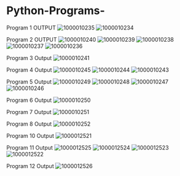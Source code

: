 # Python-Programs-
Program 1 OUTPUT
![1000010235](https://github.com/user-attachments/assets/bf228b2b-8205-4dbd-b364-f5e10d4d996b)
![1000010234](https://github.com/user-attachments/assets/9f25723f-1c19-420f-be1b-6bba19ccae52)


Program 2 OUTPUT
![1000010240](https://github.com/user-attachments/assets/4833b37c-3340-4e60-ac0e-262b2b8b33c7)
![1000010239](https://github.com/user-attachments/assets/c0e3359a-1da0-4d56-a79a-fcef9f51d242)
![1000010238](https://github.com/user-attachments/assets/754b2411-c36e-407a-a686-d70b6bf2bb5d)
![1000010237](https://github.com/user-attachments/assets/9fa48697-007f-4c8a-a5a4-6f33a6df38b6)
![1000010236](https://github.com/user-attachments/assets/bc211cd1-e2a8-401f-b552-e9e8fa278f4e)


Program 3 Output
![1000010241](https://github.com/user-attachments/assets/8fd1c1a8-c592-41b9-86ee-0159e87d3a07)


Program 4 Output
![1000010245](https://github.com/user-attachments/assets/a0fb327e-b3d1-40bd-8c97-7ab9936d1874)
![1000010244](https://github.com/user-attachments/assets/9d9b4d6c-f20d-46c3-9373-7420b35e3fac)
![1000010243](https://github.com/user-attachments/assets/05bfbdcd-a5e9-4607-b572-fdb0b13acdd5)


Program 5 Output
![1000010249](https://github.com/user-attachments/assets/762b8338-1d5a-4198-a011-56e158fbe4e6)
![1000010248](https://github.com/user-attachments/assets/506e36c4-d0b8-4445-8a52-ac1b68446938)
![1000010247](https://github.com/user-attachments/assets/72dd41df-62e1-43aa-a7a5-a9dec9eea135)
![1000010246](https://github.com/user-attachments/assets/0d160d1c-ad55-4edd-961b-c7317d669f6c)


Program 6 Output
![1000010250](https://github.com/user-attachments/assets/b279f1ac-15a0-4513-8945-0cd78dad5a9c)


Program 7 Output
![1000010251](https://github.com/user-attachments/assets/31822db2-61dc-4ba3-b7a0-c30d3aa70150)


Program 8 Output
![1000010252](https://github.com/user-attachments/assets/5c09f284-3deb-466f-a696-79c14c86add5)


Program 10 Output
![1000012521](https://github.com/user-attachments/assets/6637534e-8179-4531-acbc-ca9c750a7e0e)


Program 11 Output
![1000012525](https://github.com/user-attachments/assets/0d3edf5d-ab4a-4733-b908-d2eeaa91eb8b)
![1000012524](https://github.com/user-attachments/assets/2e356cfd-be51-4466-85c3-3214d27d0dcf)
![1000012523](https://github.com/user-attachments/assets/df619759-7e40-460d-835b-12b515968821)
![1000012522](https://github.com/user-attachments/assets/a4aa8de1-3b2f-4c90-bdb6-6fa242a43a9f)


Program 12 Output
![1000012526](https://github.com/user-attachments/assets/b9e81ccd-244f-4956-9387-785fe87e2ab9)


